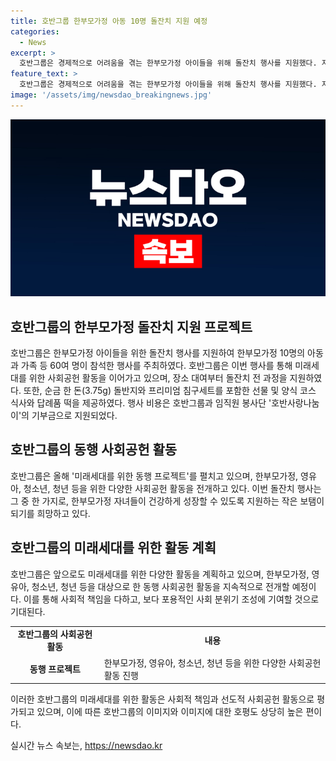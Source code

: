 ```yaml
---
title: 호반그룹 한부모가정 아동 10명 돌잔치 지원 예정
categories:
  - News
excerpt: >
  호반그룹은 경제적으로 어려움을 겪는 한부모가정 아이들을 위해 돌잔치 행사를 지원했다. 지난 6일 한국프레스센터에서 열린 행사에는 60여 명이 참석했으며, 호반그룹은 장소 대여와 헤어 메이크업, 한복 대여, 사진 촬영, 앨범 제작, 돌상차림, 돌잡이 행사 등 모든 과정을 지원했다. 또한 순금 돌반지와 침구세트를 선물로 전달했고, 행사 비용은 임직원 봉사단 호반사랑나눔이의 기부금으로 마련됐다. 김세준 호반그룹 동반성장실장은 미래세대를 위한 사회공헌 활동을 펼치고 있다며 이번 돌잔치가 한부모가정 자녀들에게 작은 보탬이 되길 바란다고 말했다.
feature_text: >
  호반그룹은 경제적으로 어려움을 겪는 한부모가정 아이들을 위해 돌잔치 행사를 지원했다. 지난 6일 한국프레스센터에서 열린 행사에는 60여 명이 참석했으며, 호반그룹은 장소 대여와 헤어 메이크업, 한복 대여, 사진 촬영, 앨범 제작, 돌상차림, 돌잡이 행사 등 모든 과정을 지원했다. 또한 순금 돌반지와 침구세트를 선물로 전달했고, 행사 비용은 임직원 봉사단 호반사랑나눔이의 기부금으로 마련됐다. 김세준 호반그룹 동반성장실장은 미래세대를 위한 사회공헌 활동을 펼치고 있다며 이번 돌잔치가 한부모가정 자녀들에게 작은 보탬이 되길 바란다고 말했다.
image: '/assets/img/newsdao_breakingnews.jpg'
---
```


<p><img src="/assets/img/newsdao_breakingnews.jpg" alt="cryptoinkorea 속보" /></p>

<h2 data-ke-size="size26">호반그룹의 한부모가정 돌잔치 지원 프로젝트</h2>

<p data-ke-size="size16">호반그룹은 한부모가정 아이들을 위한 돌잔치 행사를 지원하여 한부모가정 10명의 아동과 가족 등 60여 명이 참석한 행사를 주최하였다. 호반그룹은 이번 행사를 통해 미래세대를 위한 사회공헌 활동을 이어가고 있으며, 장소 대여부터 돌잔치 전 과정을 지원하였다. 또한, 순금 한 돈(3.75g) 돌반지와 프리미엄 침구세트를 포함한 선물 및 양식 코스 식사와 답례품 떡을 제공하였다. 행사 비용은 호반그룹과 임직원 봉사단 '호반사랑나눔이'의 기부금으로 지원되었다.</p>

<h2 data-ke-size="size26">호반그룹의 동행 사회공헌 활동</h2>

<p data-ke-size="size16">호반그룹은 올해 '미래세대를 위한 동행 프로젝트'를 펼치고 있으며, 한부모가정, 영유아, 청소년, 청년 등을 위한 다양한 사회공헌 활동을 전개하고 있다. 이번 돌잔치 행사는 그 중 한 가지로, 한부모가정 자녀들이 건강하게 성장할 수 있도록 지원하는 작은 보탬이 되기를 희망하고 있다.</p>

<h2 data-ke-size="size26">호반그룹의 미래세대를 위한 활동 계획</h2>

<p data-ke-size="size16">호반그룹은 앞으로도 미래세대를 위한 다양한 활동을 계획하고 있으며, 한부모가정, 영유아, 청소년, 청년 등을 대상으로 한 동행 사회공헌 활동을 지속적으로 전개할 예정이다. 이를 통해 사회적 책임을 다하고, 보다 포용적인 사회 분위기 조성에 기여할 것으로 기대된다.</p>

<table>
    <tbody>
        <tr>
            <td style="text-align: center; height: 17px;"><b>호반그룹의 사회공헌 활동</b></td>
            <td style="text-align: center; height: 17px;"><b>내용</b></td>
        </tr>
        <tr>
            <td style="text-align: center; height: 17px;"><b>동행 프로젝트</b></td>
            <td>한부모가정, 영유아, 청소년, 청년 등을 위한 다양한 사회공헌 활동 진행</td>
        </tr>
    </tbody>
</table>

<p data-ke-size="size16">이러한 호반그룹의 미래세대를 위한 활동은 사회적 책임과 선도적 사회공헌 활동으로 평가되고 있으며, 이에 따른 호반그룹의 이미지와 이미지에 대한 호평도 상당히 높은 편이다.</p>
실시간 뉴스 속보는, <a href="https://newsdao.kr" rel="dofollow">https://newsdao.kr</a>


